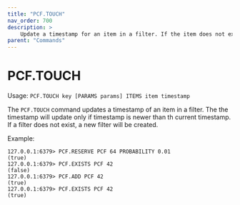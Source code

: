 ```yaml
---
title: "PCF.TOUCH"
nav_order: 700
description: >
    Update a timestamp for an item in a filter. If the item does not exist, create the item. If the filter does not exist, create the filter.
parent: "Commands"
---
```


# PCF.TOUCH

Usage: `PCF.TOUCH key [PARAMS params] ITEMS item timestamp`

The `PCF.TOUCH` command updates a timestamp of an item in a filter. The the timestamp will update only if timestamp is newer than th current timestamp. If a filter does not exist, a new filter will be created.

Example:
```
127.0.0.1:6379> PCF.RESERVE PCF 64 PROBABILITY 0.01
(true)
127.0.0.1:6379> PCF.EXISTS PCF 42
(false)
127.0.0.1:6379> PCF.ADD PCF 42
(true)
127.0.0.1:6379> PCF.EXISTS PCF 42
(true)
```